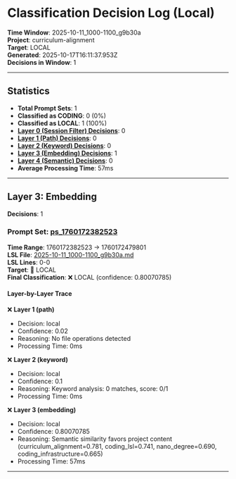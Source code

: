 # Classification Decision Log (Local)

**Time Window**: 2025-10-11_1000-1100_g9b30a<br>
**Project**: curriculum-alignment<br>
**Target**: LOCAL<br>
**Generated**: 2025-10-17T16:11:37.953Z<br>
**Decisions in Window**: 1

---

## Statistics

- **Total Prompt Sets**: 1
- **Classified as CODING**: 0 (0%)
- **Classified as LOCAL**: 1 (100%)
- **[Layer 0 (Session Filter) Decisions](#layer-0-session-filter)**: 0
- **[Layer 1 (Path) Decisions](#layer-1-path)**: 0
- **[Layer 2 (Keyword) Decisions](#layer-2-keyword)**: 0
- **[Layer 3 (Embedding) Decisions](#layer-3-embedding)**: 1
- **[Layer 4 (Semantic) Decisions](#layer-4-semantic)**: 0
- **Average Processing Time**: 57ms

---

## Layer 3: Embedding

**Decisions**: 1

### Prompt Set: [ps_1760172382523](../../history/2025-10-11_1000-1100_g9b30a.md#ps_1760172382523)

**Time Range**: 1760172382523 → 1760172479801<br>
**LSL File**: [2025-10-11_1000-1100_g9b30a.md](../../history/2025-10-11_1000-1100_g9b30a.md#ps_1760172382523)<br>
**LSL Lines**: 0-0<br>
**Target**: 📍 LOCAL<br>
**Final Classification**: ❌ LOCAL (confidence: 0.80070785)

#### Layer-by-Layer Trace

❌ **Layer 1 (path)**
- Decision: local
- Confidence: 0.02
- Reasoning: No file operations detected
- Processing Time: 0ms

❌ **Layer 2 (keyword)**
- Decision: local
- Confidence: 0.1
- Reasoning: Keyword analysis: 0 matches, score: 0/1
- Processing Time: 0ms

❌ **Layer 3 (embedding)**
- Decision: local
- Confidence: 0.80070785
- Reasoning: Semantic similarity favors project content (curriculum_alignment=0.781, coding_lsl=0.741, nano_degree=0.690, coding_infrastructure=0.665)
- Processing Time: 57ms

---

